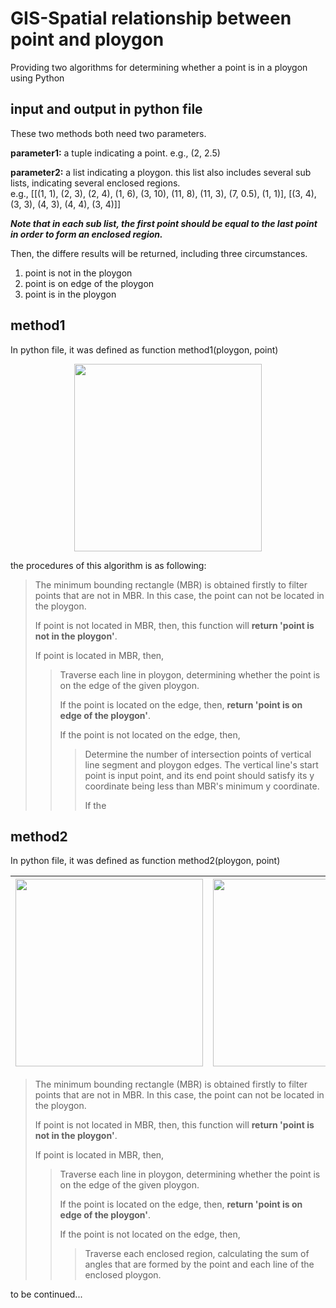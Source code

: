 # GIS-Spatial relationship between point and ploygon
Providing two algorithms for determining whether a point is in a ploygon using Python

## input and output in python file

These two methods both need two parameters.<br>

**parameter1:** a tuple indicating a point. e.g., (2, 2.5)<br>

**parameter2:** a list indicating a ploygon. this list also includes several sub lists, indicating several enclosed regions. <br>
  e.g., [[(1, 1), (2, 3), (2, 4), (1, 6), (3, 10), (11, 8), (11, 3), (7, 0.5), (1, 1)], [(3, 4), (3, 3), (4, 3), (4, 4), (3, 4)]]<br>

***Note that in each sub list, the first point should be equal to the last point in order to form an enclosed region.<br>***

Then, the differe results will be returned, including three circumstances.

1. point is not in the ploygon
2. point is on edge of the ploygon
3. point is in the ploygon


## method1

In python file, it was defined as function method1(ploygon, point)<br>

<center><img src="https://github.com/cshgiser/isPointInPloygon/blob/main/image/method1.jpg" width="300"/></center>

the procedures of this algorithm is as following:<br>

>The minimum bounding rectangle (MBR) is obtained firstly to filter points that are not in MBR. In this case, the point can not be located in the ploygon.<br>
>
>If point is not located in MBR, then,  this function will **return 'point is not in the ploygon'**.<br>
>
>If point is located in MBR, then,
>>Traverse each line in ploygon, determining whether the point is on the edge of the given ploygon. <br>
>>
>>If the point is located on the edge, then, **return 'point is on edge of the ploygon'**.<br>
>>
>>If the point is not located on the edge, then, 
>>>Determine the number of intersection points of vertical line segment and ploygon edges. The vertical line's start point is input point, and its end point should satisfy its y coordinate being less than MBR's minimum y coordinate.
>>>
>>>If the 

## method2

In python file, it was defined as function method2(ploygon, point)<br>


|<center><img src="https://github.com/cshgiser/isPointInPloygon/blob/main/image/method2_1.jpg" width="300"/></center>|<center><img src="https://github.com/cshgiser/isPointInPloygon/blob/main/image/method2_2.jpg" width="300"/></center>|<center><img src="https://github.com/cshgiser/isPointInPloygon/blob/main/image/method2_3.jpg" width="300"/></center>|
|  ----  | ----  | ----  |

>The minimum bounding rectangle (MBR) is obtained firstly to filter points that are not in MBR. In this case, the point can not be located in the ploygon.<br>
>
>If point is not located in MBR, then,  this function will **return 'point is not in the ploygon'**.<br>
>
>If point is located in MBR, then,
>>Traverse each line in ploygon, determining whether the point is on the edge of the given ploygon. <br>
>>
>>If the point is located on the edge, then, **return 'point is on edge of the ploygon'**.<br>
>>
>>If the point is not located on the edge, then, 
>>>Traverse each enclosed region, calculating the sum of angles that are formed by the point and each line of the enclosed ploygon. 


to be continued...
